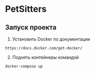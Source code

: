 # PetSitters

## Запуск проекта 

1) Установить Docker по документации 

`https://docs.docker.com/get-docker/`

2) Поднять контейнеры командой

`docker-compose up`